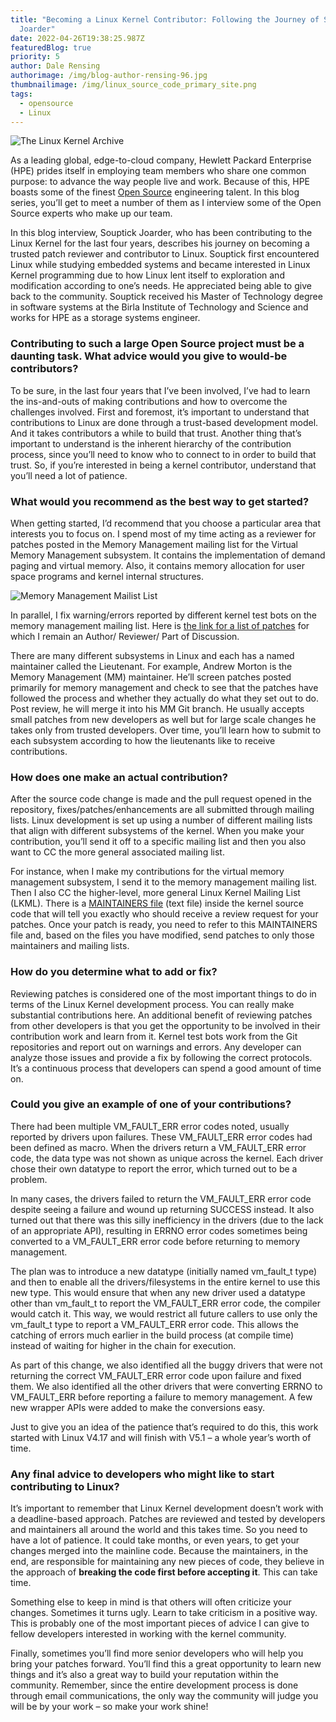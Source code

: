 ```yaml
---
title: "Becoming a Linux Kernel Contributor: Following the Journey of Souptick
  Joarder"
date: 2022-04-26T19:38:25.987Z
featuredBlog: true
priority: 5
author: Dale Rensing
authorimage: /img/blog-author-rensing-96.jpg
thumbnailimage: /img/linux_source_code_primary_site.png
tags:
  - opensource
  - Linux
---
```

![The Linux Kernel Archive](/img/linux_source_code_primary_site.png "The Linux Kernel Archive")

As a leading global, edge-to-cloud company, Hewlett Packard Enterprise (HPE) prides itself in employing team members who share one common purpose: to advance the way people live and work. Because of this, HPE boasts some of the finest [Open Source](https://www.hpe.com/us/en/open-source.html) engineering talent. In this blog series, you’ll get to meet a number of them as I interview some of the Open Source experts who make up our team.

In this blog interview, Souptick Joarder, who has been contributing to the Linux Kernel for the last four years, describes his journey on becoming a trusted patch reviewer and contributor to Linux. Souptick first encountered Linux while studying embedded systems and became interested in Linux Kernel programming due to how Linux lent itself to exploration and modification according to one’s needs. He appreciated being able to give back to the community. Souptick received his Master of Technology degree in software systems at the Birla Institute of Technology and Science and works for HPE as a storage systems engineer.

### Contributing to such a large Open Source project must be a daunting task. What advice would you give to would-be contributors?

To be sure, in the last four years that I’ve been involved, I’ve had to learn the ins-and-outs of making contributions and how to overcome the challenges involved. First and foremost, it’s important to understand that contributions to Linux are done through a trust-based development model. And it takes contributors a while to build that trust. Another thing that’s important to understand is the inherent hierarchy of the contribution process, since you’ll need to know who to connect to in order to build that trust. So, if you’re interested in being a kernel contributor, understand that you’ll need a lot of patience.

### What would you recommend as the best way to get started?

When getting started, I’d recommend that you choose a particular area that interests you to focus on. I spend most of my time acting as a reviewer for patches posted in the Memory Management mailing list for the Virtual Memory Management subsystem. It contains the implementation of demand paging and virtual memory. Also, it contains memory allocation for user space programs and kernel internal structures.

![Memory Management Mailist List](/img/mm_mailing_list.png "Memory Management Mailist List")

In parallel, I fix warning/errors reported by different kernel test bots on the memory management mailing list. Here is [the link for a list of patches](https://git.kernel.org/pub/scm/linux/kernel/git/next/linux-next.git/log/?qt=grep&q=jrdr.linux@gmail.com) for which I remain an Author/ Reviewer/ Part of Discussion.

There are many different subsystems in Linux and each has a named maintainer called the Lieutenant. For example, Andrew Morton is the Memory Management (MM) maintainer. He’ll screen patches posted primarily for memory management and check to see that the patches have followed the process and whether they actually do what they set out to do. Post review, he will merge it into his MM Git branch. He usually accepts small patches from new developers as well but for large scale changes he takes only from trusted developers. Over time, you’ll learn how to submit to each subsystem according to how the lieutenants like to receive contributions.

### How does one make an actual contribution?

After the source code change is made and the pull request opened in the repository, fixes/patches/enhancements are all submitted through mailing lists. Linux development is set up using a number of different mailing lists that align with different subsystems of the kernel. When you make your contribution, you’ll send it off to a specific mailing list and then you also want to CC the more general associated mailing list. 

For instance, when I make my contributions for the virtual memory management subsystem, I send it to the memory management mailing list. Then I also CC the higher-level, more general Linux Kernel Mailing List (LKML). There is a [MAINTAINERS file](https://git.kernel.org/pub/scm/linux/kernel/git/torvalds/linux.git/tree/MAINTAINERS) (text file) inside the kernel source code that will tell you exactly who should receive a review request for your patches. Once your patch is ready, you need to refer to this MAINTAINERS file and, based on the files you have modified, send patches to only those maintainers and mailing lists.

### How do you determine what to add or fix?

Reviewing patches is considered one of the most important things to do in terms of the Linux Kernel development process. You can really make substantial contributions here. An additional benefit of reviewing patches from other developers is that you get the opportunity to be involved in their contribution work and learn from it. Kernel test bots work from the Git repositories and report out on warnings and errors. Any developer can analyze those issues and provide a fix by following the correct protocols. It’s a continuous process that developers can spend a good amount of time on.

### Could you give an example of one of your contributions?

There had been multiple VM\_FAULT\_ERR error codes noted, usually reported by drivers upon failures. These VM\_FAULT\_ERR error codes had been defined as macro. When the drivers return a VM\_FAULT\_ERR error code, the data type was not shown as unique across the kernel. Each driver chose their own datatype to report the error, which turned out to be a problem.

In many cases, the drivers failed to return the VM\_FAULT\_ERR error code despite seeing a failure and wound up returning SUCCESS instead. It also turned out that there was this silly inefficiency in the drivers (due to the lack of an appropriate API), resulting in ERRNO error codes sometimes being converted to a VM\_FAULT\_ERR error code before returning to memory management.

The plan was to introduce a new datatype (initially named vm\_fault\_t type) and then to enable all the drivers/filesystems in the entire kernel to use this new type. This would ensure that when any new driver used a datatype other than vm\_fault\_t to report the VM\_FAULT\_ERR error code, the compiler would catch it. This way, we would restrict all future callers to use only the vm\_fault\_t type to report a VM\_FAULT\_ERR error code. This allows the catching of errors much earlier in the build process (at compile time) instead of waiting for higher in the chain for execution.

As part of this change, we also identified all the buggy drivers that were not returning the correct VM\_FAULT\_ERR error code upon failure and fixed them. We also identified all the other drivers that were converting ERRNO to VM\_FAULT\_ERR before reporting a failure to memory management. A few new wrapper APIs were added to make the conversions easy.

Just to give you an idea of the patience that’s required to do this, this work started with Linux V4.17 and will finish with V5.1 – a whole year’s worth of time.

### Any final advice to developers who might like to start contributing to Linux?

It’s important to remember that Linux Kernel development doesn’t work with a deadline-based approach. Patches are reviewed and tested by developers and maintainers all around the world and this takes time. So you need to have a lot of patience. It could take months, or even years, to get your changes merged into the mainline code. Because the maintainers, in the end, are responsible for maintaining any new pieces of code, they believe in the approach of **breaking the code first before accepting it**. This can take time.

Something else to keep in mind is that others will often criticize your changes. Sometimes it turns ugly. Learn to take criticism in a positive way. This is probably one of the most important pieces of advice I can give to fellow developers interested in working with the kernel community.

Finally, sometimes you’ll find more senior developers who will help you bring your patches forward. You’ll find this a great opportunity to learn new things and it’s also a great way to build your reputation within the community. Remember, since the entire development process is done through email communications, the only way the community will judge you will be by your work – so make your work shine!